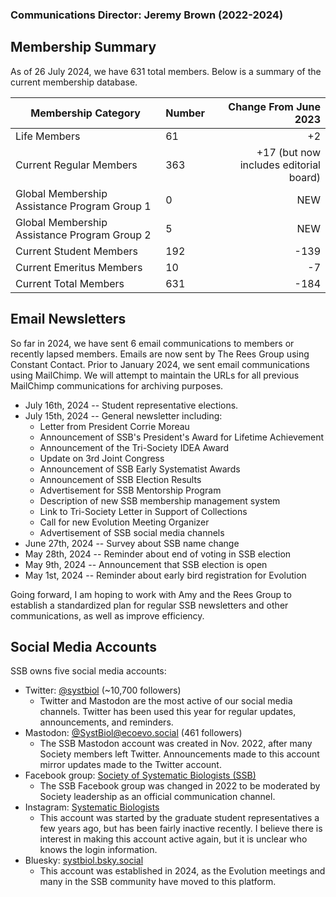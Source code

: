 ### Communications Director: Jeremy Brown (2022-2024)

## Membership Summary

As of 26 July 2024, we have 631 total members.  Below is a summary of the current membership database.

**Membership Category**|**Number**|**Change From June 2023**
-----|-----|-----:
Life Members|61|+2
Current Regular Members|363|+17 (but now includes editorial board)
Global Membership Assistance Program Group 1 | 0 | NEW
Global Membership Assistance Program Group 2 | 5 | NEW
Current Student Members|192|-139
Current Emeritus Members|10|-7
Current Total Members|631|-184

## Email Newsletters

So far in 2024, we have sent 6 email communications to members or recently lapsed members. Emails are now sent by The Rees Group using Constant Contact. Prior to January 2024, we sent email communications using MailChimp. We will attempt to maintain the URLs for all previous MailChimp communications for archiving purposes.

- July 16th, 2024 -- Student representative elections.
- July 15th, 2024 -- General newsletter including:
	- Letter from President Corrie Moreau
	- Announcement of SSB's President's Award for Lifetime Achievement
	- Announcement of the Tri-Society IDEA Award
	- Update on 3rd Joint Congress
	- Announcement of SSB Early Systematist Awards
	- Announcement of SSB Election Results
	- Advertisement for SSB Mentorship Program
	- Description of new SSB membership management system
	- Link to Tri-Society Letter in Support of Collections
	- Call for new Evolution Meeting Organizer
	- Advertisement of SSB social media channels
- June 27th, 2024 -- Survey about SSB name change
- May 28th, 2024 -- Reminder about end of voting in SSB election
- May 9th, 2024 -- Announcement that SSB election is open
- May 1st, 2024 -- Reminder about early bird registration for Evolution

Going forward, I am hoping to work with Amy and the Rees Group to establish a standardized plan for regular SSB newsletters and other communications, as well as improve efficiency.

## Social Media Accounts

SSB owns five social media accounts:

- Twitter: [@systbiol](https://twitter.com/systbiol) (~10,700 followers)
	- Twitter and Mastodon are the most active of our social media channels. Twitter has been used this year for regular updates, announcements, and reminders.
- Mastodon: [@SystBiol@ecoevo.social](https://ecoevo.social/@SystBiol) (461 followers)
	- The SSB Mastodon account was created in Nov. 2022, after many Society members left Twitter. Announcements made to this account mirror updates made to the Twitter account.
- Facebook group: [Society of Systematic Biologists (SSB)](https://www.facebook.com/groups/SocietySystematicBiologists/)
	- The SSB Facebook group was changed in 2022 to be moderated by Society leadership as an official communication channel.
- Instagram: [Systematic Biologists](https://www.instagram.com/systematicbiologists/)
	- This account was started by the graduate student representatives a few years ago, but has been fairly inactive recently. I believe there is interest in making this account active again, but it is unclear who knows the login information.
- Bluesky: [systbiol.bsky.social](https://bsky.app/profile/systbiol.bsky.social)
	- This account was established in 2024, as the Evolution meetings and many in the SSB community have moved to this platform.
